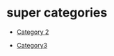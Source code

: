 # super categories


 - [Category 2](super%20categories/Category%202.md)
    
 - [Category3](super%20categories/Category3.md)
    
